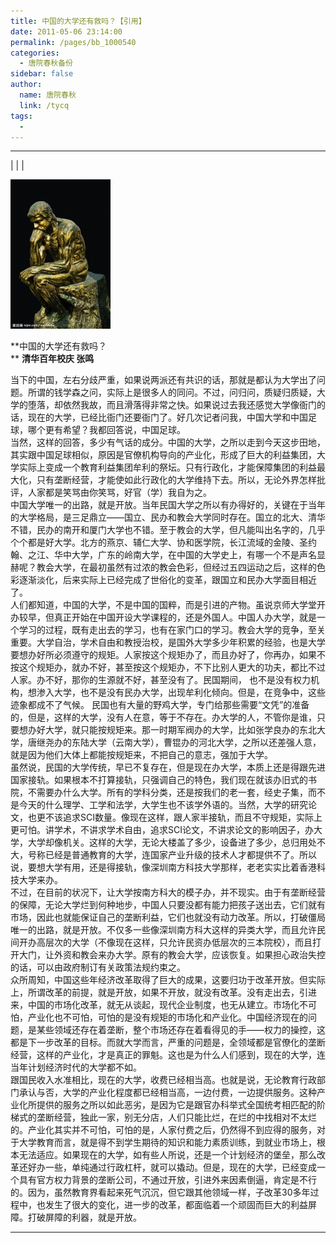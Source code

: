 ```yaml
---
title: 中国的大学还有救吗？【引用】
date: 2011-05-06 23:14:00
permalink: /pages/bb_1000540
categories: 
  - 唐院春秋备份
sidebar: false
author: 
  name: 唐院春秋
  link: /tycq
tags: 
  - 
---
```


* * *

  
|  |  |

![](/pic/img.bimg.126.net_photo_qoM6c4PEa67WVW_GXu4LXg==_1184165227022304937.jpg)

  
**中国的大学还有救吗？  
** **清华百年校庆 张鸣**  
  
当下的中国，左右分歧严重，如果说两派还有共识的话，那就是都认为大学出了问题。所谓的钱学森之问，实际上是很多人的同问。不过，问归问，质疑归质疑，大学的堕落，却依然我故，而且滑落得非常之快。如果说过去我还感觉大学像衙门的话，现在的大学，已经比衙门还要衙门了。好几次记者问我，中国大学和中国足球，哪个更有希望？我都回答说，中国足球。  
当然，这样的回答，多少有气话的成分。中国的大学，之所以走到今天这步田地，其实跟中国足球相似，原因是官僚机构导向的产业化，形成了巨大的利益集团，大学实际上变成一个教育利益集团牟利的祭坛。只有行政化，才能保障集团的利益最大化，只有垄断经营，才能使如此行政化的大学维持下去。所以，无论外界怎样批评，人家都是笑骂由你笑骂，好官（学）我自为之。  
中国大学唯一的出路，就是开放。当年民国大学之所以有办得好的，关键在于当年的大学格局，是三足鼎立——国立、民办和教会大学同时存在。国立的北大、清华不错，民办的南开和厦门大学也不错。至于教会的大学，但凡能叫出名字的，几乎个个都是好大学。北方的燕京、辅仁大学、协和医学院，长江流域的金陵、圣约翰、之江、华中大学，广东的岭南大学，在中国的大学史上，有哪一个不是声名显赫呢？教会大学，在最初虽然有过浓的教会色彩，但经过五四运动之后，这样的色彩逐渐淡化，后来实际上已经完成了世俗化的变革，跟国立和民办大学面目相近了。  
人们都知道，中国的大学，不是中国的国粹，而是引进的产物。虽说京师大学堂开办较早，但真正开始在中国开设大学课程的，还是外国人。中国人办大学，就是一个学习的过程，既有走出去的学习，也有在家门口的学习。教会大学的竞争，至关重要。大学自治，学术自由和教授治校，是国外大学多少年积累的经验，也是大学要想办好所必须遵守的规矩。人家按这个规矩办了，而且办好了，你再办，如果不按这个规矩办，就办不好，甚至按这个规矩办，不下比别人更大的功夫，都比不过人家。办不好，那你的生源就不好，甚至没有了。民国期间，
也不是没有权力机构，想渗入大学，也不是没有民办大学，出现牟利化倾向。但是，在竞争中，这些迹象都成不了气候。
民国也有大量的野鸡大学，专门给那些需要“文凭”的准备的，但是，这样的大学，没有人在意，等于不存在。办大学的人，不管你是谁，只要想办好大学，就只能按规矩来。那一时期军阀办的大学，比如张学良办的东北大学，唐继尧办的东陆大学（云南大学），曹锟办的河北大学，之所以还差强人意，就是因为他们大体上都能按规矩来，不把自己的意志，强加于大学。  
虽然说，民国的大学传统，早已不复存在，但是现在办大学，本质上还是得跟先进国家接轨。如果根本不打算接轨，只强调自己的特色，我们现在就该办旧式的书院，不需要办什么大学。所有的学科分类，还是按我们的老一套，经史子集，而不是今天的什么理学、工学和法学，大学生也不该学外语的。当然，大学的研究论文，也更不该追求SCI数量。像现在这样，跟人家半接轨，而且不守规矩，实际上更可怕。讲学术，不讲求学术自由，追求SCI论文，不讲求论文的影响因子，办大学，大学却像机关。这样的大学，无论大楼盖了多少，设备进了多少，总归用处不大，号称已经是普通教育的大学，连国家产业升级的技术人才都提供不了。所以说，要想大学有用，还是得接轨，像深圳南方科技大学那样，老老实实比着香港科技大学来办。  
不过，在目前的状况下，让大学按南方科大的模子办，并不现实。由于有垄断经营的保障，无论大学烂到何种地步，中国人只要没都有能力把孩子送出去，它们就有市场，因此也就能保证自己的垄断利益，它们也就没有动力改革。所以，打破僵局唯一的出路，就是开放。不仅多一些像深圳南方科大这样的异类大学，而且允许民间开办高层次的大学（不像现在这样，只允许民资办低层次的三本院校），而且打开大门，让外资和教会来办大学。原有的教会大学，应该恢复。如果担心政治失控的话，可以由政府制订有关政策法规约束之。  
众所周知，中国这些年经济改革取得了巨大的成果，这要归功于改革开放。但实际上，所谓改革的前提，就是开放，如果不开放，就没有改革。没有走出去，引进来，中国的市场化改革，就无从谈起，现代企业制度，也无从建立。市场化不可怕，产业化也不可怕，可怕的是没有规矩的市场化和产业化。中国经济现在的问题，是某些领域还存在着垄断，整个市场还存在着看得见的手——权力的操控，这都是下一步改革的目标。而就大学而言，严重的问题是，全领域都是官僚化的垄断经营，这样的产业化，才是真正的罪魁。这也是为什么人们感到，现在的大学，连当年计划经济时代的大学都不如。  
跟国民收入水准相比，现在的大学，收费已经相当高。也就是说，无论教育行政部门承认与否，大学的产业化程度都已经相当高，一边付费，一边提供服务。这种产业化所提供的服务之所以如此恶劣，是因为它是跟官办科举式全国统考相匹配的阶梯式的垄断经营，独此一家，别无分店，人们只能比烂，在烂的中找相对不太烂的。产业化其实并不可怕，可怕的是，人家付费之后，仍然得不到应得的服务，对于大学教育而言，就是得不到学生期待的知识和能力素质训练，到就业市场上，根本无法适应。如果现在的大学，如有些人所说，还是一个计划经济的堡垒，那么改革还好办一些，单纯通过行政杠杆，就可以撬动。但是，现在的大学，已经变成一个具有官方权力背景的垄断公司，不通过开放，引进外来因素倒逼，肯定是不行的。因为，虽然教育界看起来死气沉沉，但它跟其他领域一样，子改革30多年过程中，也发生了很大的变化，进一步的改革，都面临着一个顽固而巨大的利益屏障。打破屏障的利器，就是开放。  
  
  
---